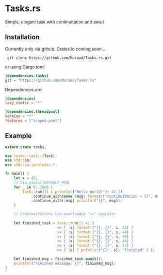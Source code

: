# Tasks.rs
Simple, elegant task with continuitation and await

## Installation

Currently only via github. Crates.io coming soon...

     git clone https://github.com/Muraad/Tasks.rs.git

or using Cargo.toml

```toml
[dependencies.tasks]
git = "https://github.com/Muraad/Tasks.rs"
```

Dependencies are 

```toml
[dependencies]
lazy_static = "*"

[dependencies.threadpool]
version = "*"
features = ["scoped-pool"]
```

## Example

```rust
extern crate tasks;

use tasks::task::{Task};
use std::io;
use std::io::prelude::*;

fn main() {
    let x = 42;
    // Via global DEFAULT_POOL
    for _ in 0..1000 {
        Task::run(|| { println!("Hello World!"); 42 })
            .continue_with(move |msg| format!("Continuitation = {}", msg + x))
            .continue_with(|msg| println!("{}", msg));
    }

    // Continuitations via overloaded ">>" operator
    
    let finished_task = Task::run(|| 42 )
                        >> { |i| format!("{}, {}", i, 43) }
                        >> { |s| format!("{}, {}", s, 44) }
                        >> { |s| format!("{}, {}", s, 45) }
                        >> { |s| format!("{}, {}", s, 46) }
                        >> { |s| format!("{}, {}", s, 47) }
                        >> { |s| { println!("{}", s); "Finished" } };

    let finished_msg = finished_task.await();
    println!("Finished message: {}", finished_msg);
}

```

